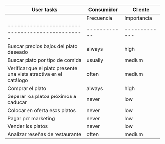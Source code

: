 | User tasks                                     | Consumidor             | Cliente                |
|-----------------------------------------------|------------------------|------------------------|
|                                               | Frecuencia | Importancia | Frecuencia | Importancia |
|-----------------------------------------------|------------|-------------|------------|-------------|
| Buscar precios bajos del plato deseado        | always     | high        | rare       | low         |
| Buscar plato por tipo de comida                | usually    | medium      | rare       | low         |
| Verificar que el plato presente una vista atractiva en el catálogo   | often      | medium      | often      | medium      |
| Comprar el plato                               | always     | high        | never      | low         |
| Separar los platos próximos a caducar          | never      | low         | always     | high        |
| Colocar en oferta esos platos                  | never      | low         | always     | high        |
| Pagar por marketing                            | never      | low         | often      | medium      |
| Vender los platos                              | never      | low         | usually    | high        |
| Analizar reseñas de restaurante                | often      | medium      | often      | medium      |
